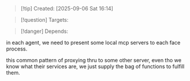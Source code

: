 
>[!tip] Created: [2025-09-06 Sat 16:14]

>[!question] Targets: 

>[!danger] Depends: 

in each agent, we need to present some local mcp servers to each face process.

this common pattern of proxying thru to some other server, even tho we know what their services are, we just supply the bag of functions to fulfill them.